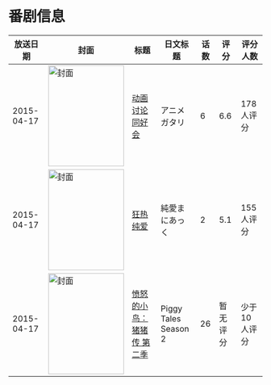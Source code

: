 # 番剧信息

|放送日期|封面|标题|日文标题|话数|评分|评分人数|
|---|---|---|---|---|---|---|
|2015-04-17|<img src="https://lain.bgm.tv/pic/cover/c/bd/5c/217599_76UPM.jpg" alt="封面" style="width:150px;height:200px;object-fit:cover;">|[动画讨论同好会](https://bangumi.tv/subject/217599)|アニメガタリ|6|6.6|178人评分|
|2015-04-17|<img src="https://bangumi.tv/img/no_icon_subject.png" alt="封面" style="width:150px;height:200px;object-fit:cover;">|[狂热纯爱](https://bangumi.tv/subject/126172)|純愛まにあっく|2|5.1|155人评分|
|2015-04-17|<img src="https://lain.bgm.tv/pic/cover/c/00/56/538219_vvNpK.jpg" alt="封面" style="width:150px;height:200px;object-fit:cover;">|[愤怒的小鸟：猪猪传 第二季](https://bangumi.tv/subject/538219)|Piggy Tales Season 2|26|暂无评分|少于10人评分|
